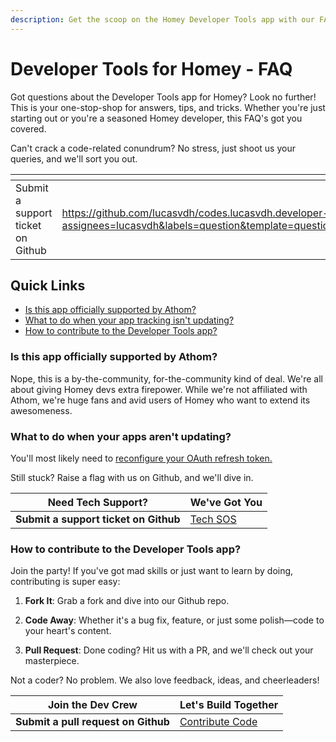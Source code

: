 ```yaml
---
description: Get the scoop on the Homey Developer Tools app with our FAQ!
---
```


# Developer Tools for Homey - FAQ

Got questions about the Developer Tools app for Homey? Look no further! This is your one-stop-shop for answers, tips,
and tricks. Whether you're just starting out or you're a seasoned Homey developer, this FAQ's got you covered.

Can't crack a code-related conundrum? No stress, just shoot us your queries, and we'll sort you out.

<table data-card-size="large" data-view="cards"><thead><tr><th></th><th data-type="content-ref"></th><th data-hidden data-card-cover data-type="files"></th><th data-hidden data-card-target data-type="content-ref"></th></tr></thead><tbody><tr><td>Submit a support ticket on Github</td><td><a href="https://github.com/lucasvdh/codes.lucasvdh.developer-tools/issues/new?assignees=lucasvdh&#x26;labels=question&#x26;template=question.md&#x26;title=%5BQuestion%5D+">https://github.com/lucasvdh/codes.lucasvdh.developer-tools/issues/new?assignees=lucasvdh&#x26;labels=question&#x26;template=question.md&#x26;title=%5BQuestion%5D+</a></td><td><a href="../.gitbook/assets/github.png">github.png</a></td><td><a href="https://github.com/lucasvdh/codes.lucasvdh.developer-tools/issues/new?assignees=lucasvdh&#x26;labels=question&#x26;template=question.md&#x26;title=%5BQuestion%5D+">https://github.com/lucasvdh/codes.lucasvdh.developer-tools/issues/new?assignees=lucasvdh&#x26;labels=question&#x26;template=question.md&#x26;title=%5BQuestion%5D+</a></td></tr></tbody></table>

## Quick Links

* [Is this app officially supported by Athom?](faq.md#is-this-app-officially-supported-by-athom)
* [What to do when your app tracking isn't updating?](faq.md#what-to-do-when-your-apps-arent-updating)
* [How to contribute to the Developer Tools app?](faq.md#how-to-contribute-to-the-developer-tools-app)

### Is this app officially supported by Athom?

Nope, this is a by-the-community, for-the-community kind of deal. We're all about giving Homey devs extra firepower.
While we're not affiliated with Athom, we're huge fans and avid users of Homey who want to extend its awesomeness.

### What to do when your apps aren't updating?

You'll most likely need to [reconfigure your OAuth refresh token.](../faq.md#is-this-app-officially-supported-by-athom)

Still stuck? Raise a flag with us on Github, and we'll dive in.

| Need Tech Support?                    | We've Got You                                                                                                                                               |
|---------------------------------------|-------------------------------------------------------------------------------------------------------------------------------------------------------------|
| **Submit a support ticket on Github** | [Tech SOS](https://github.com/lucasvdh/codes.lucasvdh.developer-tools/issues/new?assignees=yourusername&labels=bug&template=bug_report.md&title=%5BBug%5D+) |

### How to contribute to the Developer Tools app?

Join the party! If you've got mad skills or just want to learn by doing, contributing is super easy:

1. **Fork It**: Grab a fork and dive into our Github repo.

2. **Code Away**: Whether it's a bug fix, feature, or just some polish—code to your heart's content.

3. **Pull Request**: Done coding? Hit us with a PR, and we'll check out your masterpiece.

Not a coder? No problem. We also love feedback, ideas, and cheerleaders!

| Join the Dev Crew                   | Let's Build Together                                                                |
|-------------------------------------|-------------------------------------------------------------------------------------|
| **Submit a pull request on Github** | [Contribute Code](https://github.com/lucasvdh/codes.lucasvdh.developer-tools/pulls) |
